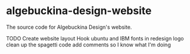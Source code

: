 # algebuckina-design-website
The source code for Algebuckina Design's website.


TODO
Create website layout
Hook ubuntu and IBM fonts in
redesign logo
clean up the spagetti code
add comments so I know what I'm doing
